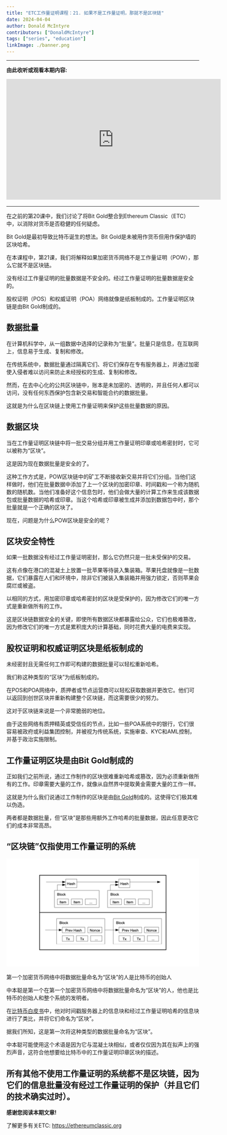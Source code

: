 ```yaml
---
title: "ETC工作量证明课程：21. 如果不是工作量证明，那就不是区块链"
date: 2024-04-04
author: Donald McIntyre
contributors: ["DonaldMcIntyre"]
tags: ["series", "education"]
linkImage: ./banner.png
---
```


---
**由此收听或观看本期内容:**

<iframe width="560" height="315" src="https://www.youtube.com/embed/0ZxM_i6vLT0" title="YouTube video player" frameborder="0" allow="accelerometer; autoplay; clipboard-write; encrypted-media; gyroscope; picture-in-picture; web-share" allowfullscreen></iframe>

---

在之前的第20课中，我们讨论了将Bit Gold整合到Ethereum Classic（ETC）中，以消除对货币是否稳健的任何疑虑。

Bit Gold是最初导致比特币诞生的想法。Bit Gold是未被用作货币但用作保护墙的区块哈希。

在本课程中，第21课，我们将解释如果加密货币网络不是工作量证明（POW），那么它就不是区块链。

没有经过工作量证明的批量数据是不安全的。经过工作量证明的批量数据是安全的。

股权证明（POS）和权威证明（POA）网络就像是纸板制成的。工作量证明区块链是由Bit Gold制成的。

## 数据批量

在计算机科学中，从一组数据中选择的记录称为“批量”。批量只是信息，在互联网上，信息易于生成、复制和修改。

在传统系统中，数据批量通过隔离它们、将它们保存在专有服务器上，并通过加密使入侵者难以访问来防止未经授权的生成、复制和修改。

然而，在去中心化的公共区块链中，账本是未加密的、透明的，并且任何人都可以访问，没有任何东西保护包含新交易和智能合约的数据批量。

这就是为什么在区块链上使用工作量证明来保护这些批量数据的原因。

## 数据区块

当在工作量证明区块链中将一批交易分组并用工作量证明印章或哈希密封时，它可以被称为“区块”。

这是因为现在数据批量是安全的了。

这种工作方式是，POW区块链中的矿工不断接收新交易并将它们分组。当他们这样做时，他们在批量数据中添加了上一个区块的加密印章、时间戳和一个称为随机数的随机数。当他们准备好这个信息包时，他们会做大量的计算工作来生成该数据包或批量数据的哈希或印章。当这个哈希或印章被生成并添加到数据包中时，那个批量就是一个正确的区块了。

现在，问题是为什么POW区块是安全的呢？

## 区块安全特性

如果一批数据没有经过工作量证明密封，那么它仍然只是一批未受保护的交易。

这有点像在港口的混凝土上放置一批苹果等待装入集装箱。苹果托盘就像是一批数据，它们暴露在人们和环境中，除非它们被装入集装箱并用强力锁定，否则苹果会腐烂或被盗。

以相同的方式，用加密印章或哈希密封的区块是受保护的，因为修改它们的唯一方式是重新做所有的工作。

这是区块链数据安全的关键，即使所有数据区块都暴露给公众，它们也极难篡改，因为修改它们的唯一方式是累积庞大的计算基础，同时花费大量的电费来实现。

## 股权证明和权威证明区块是纸板制成的

未经密封且无需任何工作即可构建的数据批量可以轻松重新哈希。

我们称这种类型的“区块”为纸板制成的。

在POS和POA网络中，质押者或节点运营商可以轻松获取数据并更改它。他们可以返回到创世区块并重新构建整个区块链，而这需要很少的努力。

这对于区块链来说是一个非常脆弱的地位。

由于这些网络有质押精英或受信任的节点，比如一些POA系统中的银行，它们很容易被政府或利益集团控制，并被视为传统系统，实施审查、KYC和AML控制，并基于政治实施限制。

## 工作量证明区块是由Bit Gold制成的

正如我们之前所说，通过工作制作的区块很难重新哈希或篡改，因为必须重新做所有的工作。印章需要大量的工作，就像从自然界中提取黄金需要大量的工作一样。

这就是为什么我们说通过工作制作的区块是由[Bit Gold](https://ethereumclassic.org/blog/2024-03-28-etc-proof-of-work-course-20-integrating-bit-gold-in-ethereum-classic)制成的。这使得它们极其难以伪造。

两者都是数据批量，但“区块”是那些用额外工作哈希的批量数据，因此任意更改它们的成本非常高昂。

## “区块链”仅指使用工作量证明的系统

![中本聪在比特币白皮书中使用了“区块”一词](./2.png)

第一个加密货币网络中将数据批量命名为“区块”的人是比特币的创始人

中本聪是第一个在第一个加密货币网络中将数据批量命名为“区块”的人，他也是比特币的创始人和整个系统的发明者。

在[比特币白皮书](https://bitcoin.org/bitcoin.pdf)中，他对时间戳服务器上的信息块和经过工作量证明哈希的信息块进行了类比，并将它们命名为“区块”。

据我们所知，这是第一次将这种类型的数据批量命名为“区块”。

中本聪可能使用这个术语是因为它与混凝土块相似，或者仅仅因为其在拟声上的强烈声音，这符合他想要给比特币中的工作量证明印章区块的描述。

所有其他不使用工作量证明的系统都不是区块链，因为它们的信息批量没有经过工作量证明的保护（并且它们的技术确实过时）。
---

**感谢您阅读本期文章!**

了解更多有关ETC: https://ethereumclassic.org
